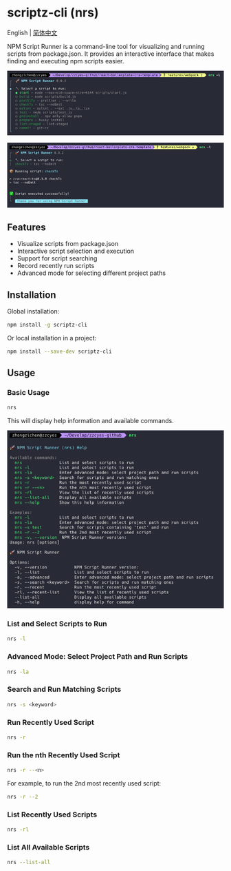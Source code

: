 # scriptz-cli (nrs)

English | [简体中文](./README.zh-cn.md)

NPM Script Runner is a command-line tool for visualizing and running scripts from package.json. It provides an interactive interface that makes finding and executing npm scripts easier.

![nrs](assets/nrs-l.png)

![nrs](assets/nrs-l-done.png)

## Features

- Visualize scripts from package.json
- Interactive script selection and execution
- Support for script searching
- Record recently run scripts
- Advanced mode for selecting different project paths

## Installation

Global installation:

```bash
npm install -g scriptz-cli
```

Or local installation in a project:

```bash
npm install --save-dev scriptz-cli
```

## Usage

### Basic Usage

```bash
nrs
```

This will display help information and available commands.

![nrs](assets/nrs.png)

### List and Select Scripts to Run

```bash
nrs -l
```

### Advanced Mode: Select Project Path and Run Scripts

```bash
nrs -la
```

### Search and Run Matching Scripts

```bash
nrs -s <keyword>
```

### Run Recently Used Script

```bash
nrs -r
```

### Run the nth Recently Used Script

```bash
nrs -r --<n>
```

For example, to run the 2nd most recently used script:

```bash
nrs -r --2
```

### List Recently Used Scripts

```bash
nrs -rl
```

### List All Available Scripts

```bash
nrs --list-all
```
